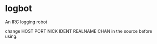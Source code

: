 logbot
======

An IRC logging robot

change HOST PORT NICK IDENT REALNAME CHAN in the source before using.